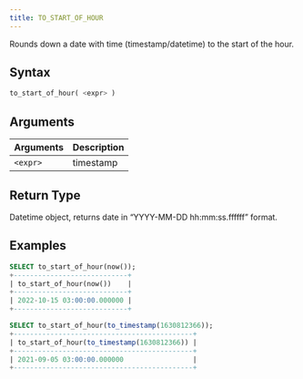 ```yaml
---
title: TO_START_OF_HOUR
---
```


Rounds down a date with time (timestamp/datetime) to the start of the hour.
## Syntax

```sql
to_start_of_hour( <expr> )
```

## Arguments

| Arguments      | Description |
| -------------- | ----------- |
| `<expr>` | timestamp   |

## Return Type

Datetime object, returns date in “YYYY-MM-DD hh:mm:ss.ffffff” format.

## Examples

```sql
SELECT to_start_of_hour(now());
+----------------------------+
| to_start_of_hour(now())    |
+----------------------------+
| 2022-10-15 03:00:00.000000 |
+----------------------------+

SELECT to_start_of_hour(to_timestamp(1630812366));
+--------------------------------------------+
| to_start_of_hour(to_timestamp(1630812366)) |
+--------------------------------------------+
| 2021-09-05 03:00:00.000000                 |
+--------------------------------------------+
```

